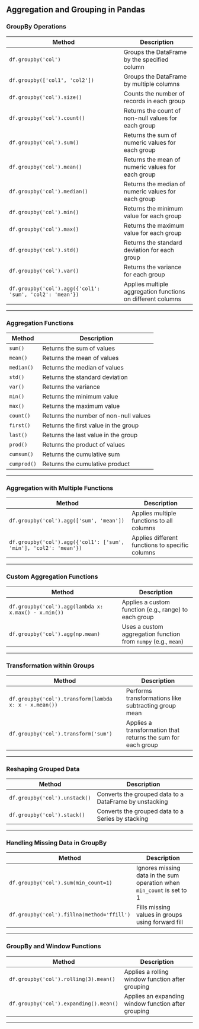 ## **Aggregation and Grouping in Pandas**

### **GroupBy Operations**  
| Method | Description |  
|--------|-------------|  
| `df.groupby('col')` | Groups the DataFrame by the specified column |  
| `df.groupby(['col1', 'col2'])` | Groups the DataFrame by multiple columns |  
| `df.groupby('col').size()` | Counts the number of records in each group |  
| `df.groupby('col').count()` | Returns the count of non-null values for each group |  
| `df.groupby('col').sum()` | Returns the sum of numeric values for each group |  
| `df.groupby('col').mean()` | Returns the mean of numeric values for each group |  
| `df.groupby('col').median()` | Returns the median of numeric values for each group |  
| `df.groupby('col').min()` | Returns the minimum value for each group |  
| `df.groupby('col').max()` | Returns the maximum value for each group |  
| `df.groupby('col').std()` | Returns the standard deviation for each group |  
| `df.groupby('col').var()` | Returns the variance for each group |  
| `df.groupby('col').agg({'col1': 'sum', 'col2': 'mean'})` | Applies multiple aggregation functions on different columns |  

---

### **Aggregation Functions**  
| Method | Description |  
|--------|-------------|  
| `sum()` | Returns the sum of values |  
| `mean()` | Returns the mean of values |  
| `median()` | Returns the median of values |  
| `std()` | Returns the standard deviation |  
| `var()` | Returns the variance |  
| `min()` | Returns the minimum value |  
| `max()` | Returns the maximum value |  
| `count()` | Returns the number of non-null values |  
| `first()` | Returns the first value in the group |  
| `last()` | Returns the last value in the group |  
| `prod()` | Returns the product of values |  
| `cumsum()` | Returns the cumulative sum |  
| `cumprod()` | Returns the cumulative product |  

---

### **Aggregation with Multiple Functions**  
| Method | Description |  
|--------|-------------|  
| `df.groupby('col').agg(['sum', 'mean'])` | Applies multiple functions to all columns |  
| `df.groupby('col').agg({'col1': ['sum', 'min'], 'col2': 'mean'})` | Applies different functions to specific columns |  

---

### **Custom Aggregation Functions**  
| Method | Description |  
|--------|-------------|  
| `df.groupby('col').agg(lambda x: x.max() - x.min())` | Applies a custom function (e.g., range) to each group |  
| `df.groupby('col').agg(np.mean)` | Uses a custom aggregation function from `numpy` (e.g., `mean`) |  

---

### **Transformation within Groups**  
| Method | Description |  
|--------|-------------|  
| `df.groupby('col').transform(lambda x: x - x.mean())` | Performs transformations like subtracting group mean |  
| `df.groupby('col').transform('sum')` | Applies a transformation that returns the sum for each group |  

---

### **Reshaping Grouped Data**  
| Method | Description |  
|--------|-------------|  
| `df.groupby('col').unstack()` | Converts the grouped data to a DataFrame by unstacking |  
| `df.groupby('col').stack()` | Converts the grouped data to a Series by stacking |  

---

### **Handling Missing Data in GroupBy**  
| Method | Description |  
|--------|-------------|  
| `df.groupby('col').sum(min_count=1)` | Ignores missing data in the sum operation when `min_count` is set to 1 |  
| `df.groupby('col').fillna(method='ffill')` | Fills missing values in groups using forward fill |  

---

### **GroupBy and Window Functions**  
| Method | Description |  
|--------|-------------|  
| `df.groupby('col').rolling(3).mean()` | Applies a rolling window function after grouping |  
| `df.groupby('col').expanding().mean()` | Applies an expanding window function after grouping |  

---
